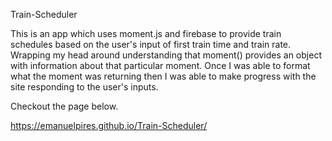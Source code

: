 Train-Scheduler

This is an app which uses moment.js and firebase to provide train schedules based on the user's input of first train time and train rate.
Wrapping my head around understanding that moment() provides an object with information about that particular moment. Once I was able to format what the moment was returning then I was able to make progress with the site responding to the user's inputs.

Checkout the page below.

https://emanuelpires.github.io/Train-Scheduler/
